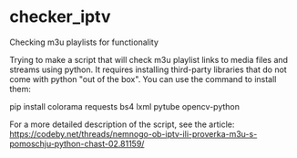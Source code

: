# checker_iptv
Checking m3u playlists for functionality


Trying to make a script that will check m3u playlist links to media files and streams using python.
It requires installing third-party libraries that do not come with python "out of the box". You can use the command to install them:

pip install colorama requests bs4 lxml pytube opencv-python

For a more detailed description of the script, see the article: https://codeby.net/threads/nemnogo-ob-iptv-ili-proverka-m3u-s-pomoschju-python-chast-02.81159/
